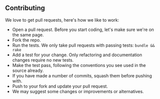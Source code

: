 ## Contributing

We love to get pull requests, here's how we like to work:

- Open a pull request. Before you start coding, let's make sure we're on the same page.
- Fork the repo.
- Run the tests. We only take pull requests with passing tests: `bundle && rake`
- Add a test for your change. Only refactoring and documentation changes require no new tests.
- Make the test pass, following the conventions you see used in the source already.
- If you have made a number of commits, squash them before pushing with.
- Push to your fork and update your pull request.
- We may suggest some changes or improvements or alternatives.

